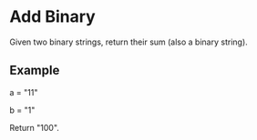 # Add Binary

Given two binary strings, return their sum (also a binary string).

## Example

a = "11"

b = "1"

Return "100".
